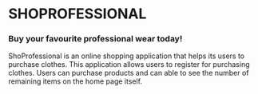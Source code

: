 # SHOPROFESSIONAL
### Buy your favourite professional wear today!

ShoProfessional is an online shopping application that helps its users to purchase clothes. This application allows users to register for purchasing clothes. Users can purchase products and can able to see the number of remaining items on the home page itself.

